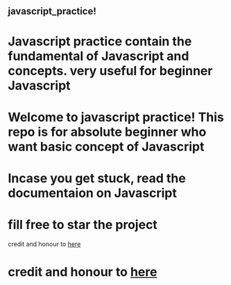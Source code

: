 ## javascript_practice!

# Javascript practice contain the fundamental of Javascript and concepts. very useful for beginner Javascript

# Welcome to javascript practice! This repo is for absolute beginner who want basic concept of Javascript

# Incase you get stuck, read the documentaion on Javascript

# fill free to star the project

credit and honour to [here](https://javascript.info/)

# credit and honour to [here](https://javascript.info/)

